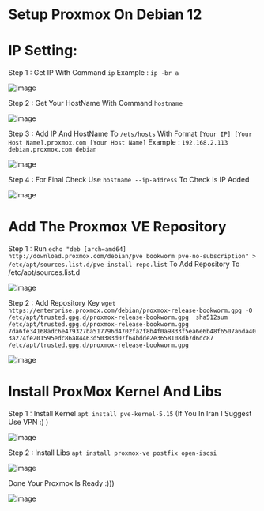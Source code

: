 # Setup Proxmox On Debian 12

# IP Setting:

Step 1 : Get IP With Command `ip` Example : `ip -br a`

![image](https://github.com/RadinPirouz/Proxmox-Setup/assets/75082987/c36de353-0db3-4a64-aa39-c2b5033f3dbb)

Step 2 : Get Your HostName With Command `hostname`

![image](https://github.com/RadinPirouz/Proxmox-Setup/assets/75082987/59b3b1ea-0ac9-4950-8bf3-e71d2c5d6c10)

Step 3 : Add IP And HostName To `/ets/hosts` With Format `[Your IP] [Your Host Name].proxmox.com [Your Host Name]` Example : `192.168.2.113 debian.proxmox.com debian`

![image](https://github.com/RadinPirouz/Proxmox-Setup/assets/75082987/719ce3c8-6695-45aa-8538-50a9da8d124a)

Step 4 : For Final Check Use `hostname --ip-address` To Check Is IP Added

![image](https://github.com/RadinPirouz/Proxmox-Setup/assets/75082987/309f2cc0-8136-4283-9781-30b553966cea)

# Add The Proxmox VE Repository

Step 1 : Run `echo "deb [arch=amd64] http://download.proxmox.com/debian/pve bookworm pve-no-subscription" > /etc/apt/sources.list.d/pve-install-repo.list` To Add Repository To /etc/apt/sources.list.d 

![image](https://github.com/RadinPirouz/Proxmox-Setup/assets/75082987/9adf307b-2318-4664-9c60-f3f5ff6b8a09)

Step 2 : Add Repository Key 
`wget https://enterprise.proxmox.com/debian/proxmox-release-bookworm.gpg -O /etc/apt/trusted.gpg.d/proxmox-release-bookworm.gpg 
sha512sum /etc/apt/trusted.gpg.d/proxmox-release-bookworm.gpg 
7da6fe34168adc6e479327ba517796d4702fa2f8b4f0a9833f5ea6e6b48f6507a6da403a274fe201595edc86a84463d50383d07f64bdde2e3658108db7d6dc87 /etc/apt/trusted.gpg.d/proxmox-release-bookworm.gpg`

![image](https://github.com/RadinPirouz/Proxmox-Setup/assets/75082987/e74f30a2-6a9b-4500-a3eb-e9e40e918cef)

# Install ProxMox Kernel And Libs

Step 1 : Install Kernel `apt install pve-kernel-5.15` (If You In Iran I Suggest Use VPN :) )

![image](https://github.com/RadinPirouz/Proxmox-Setup/assets/75082987/d8f9ea1c-e96f-4138-937a-0fe9db3332c1)


Step 2 : Install Libs `apt install proxmox-ve postfix open-iscsi` 

![image](https://github.com/RadinPirouz/Proxmox-Setup/assets/75082987/e9882b34-557b-4421-82ef-930be2d3bc71)



Done Your Proxmox Is Ready :)))

![image](https://github.com/RadinPirouz/Proxmox-Setup/assets/75082987/4476ae0b-4592-4566-91f8-95cb52e07c5d)

